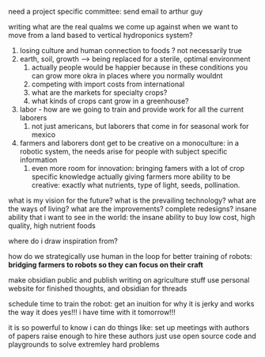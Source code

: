 need a project specific committee:
	send email to arthur guy

writing what are the real qualms we come up against when we want to move from a land based to vertical hydroponics system?
1. losing culture and human connection to foods ? not necessarily true
2. earth, soil, growth --> being replaced for a sterile, optimal environment
	1. actually people would be happier because in these conditions you can grow more okra in places where you normally wouldnt
	2. competing with import costs from international
	3. what are the markets for specialty crops?
	4. what kinds of crops cant grow in a greenhouse?
3. labor - how are we going to train and provide work for all the current laborers
	1. not just americans, but laborers that come in for seasonal work for mexico
4. farmers and laborers dont get to be creative on a monoculture: in a robotic system, the needs arise for people with subject specific information 
	1. even more room for innovation: bringing famers with a lot of crop specific knowledge actually giving farmers more ability to be creative: exactly what nutrients, type of light, seeds, pollination. 

what is my vision for the future?
	what is the prevailing technology?
	what are the ways of living?
	what are the improvements? complete redesigns? insane ability that i want to see in the world:
		the insane ability to buy low cost, high quality, high nutrient foods 

where do i draw inspiration from?

how do we strategically use human in the loop for better training of robots: **bridging farmers to robots so they can focus on their craft** 



make obsidian public and publish writing on agriculture stuff
use personal website for finished thoughts, and obsidian for threads





schedule time to train the robot: get an inuition for why it is jerky and works the way it does
yes!!! i have time with it tomorrow!!!



it is so powerful to know i can do things like:
	set up meetings with authors of papers
	raise enough to hire these authors
	just use open source code and playgrounds to solve extremley hard problems
